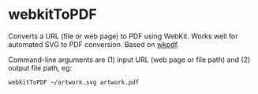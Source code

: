 # webkitToPDF

Converts a URL (file or web page) to PDF using WebKit. Works well for automated SVG to PDF conversion. Based on [wkpdf](https://github.com/plessl/wkpdf).

Command-line arguments are (1) input URL (web page or file path) and (2) output file path, eg:

`webkitToPDF ~/artwork.svg artwork.pdf`
